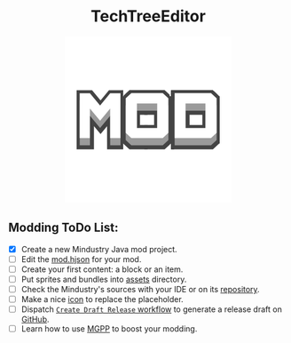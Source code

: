 <div align = center>

# TechTreeEditor

![Mod Icon](icon.png)

</div>

## Modding ToDo List:

- [x] Create a new Mindustry Java mod project.
- [ ] Edit the [mod.hjson](mod.hjson) for your mod.
- [ ] Create your first content: a block or an item.
- [ ] Put sprites and bundles into [assets](assets) directory.
- [ ] Check the Mindustry's sources with your IDE or on its [repository](https://github.com/Anuken/Mindustry).
- [ ] Make a nice [icon](icon.png) to replace the placeholder.
- [ ] Dispatch [`Create Draft Release` workflow](https://github.com/Raviravirego76466/TechTreeEditor/actions/workflows/ReleaseDraft.yaml) to generate a release draft on [GitHub](https://github.com/Raviravirego76466/TechTreeEditor/releases).
- [ ] Learn how to use [MGPP](https://plumygames.github.io/mgpp/) to boost your modding.
